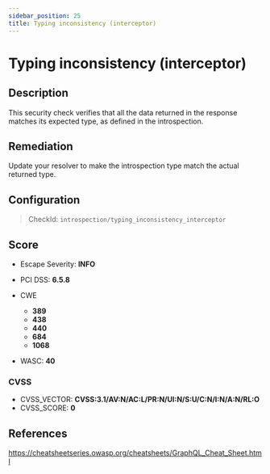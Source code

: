 ```yaml
---
sidebar_position: 25
title: Typing inconsistency (interceptor)
---
```


# Typing inconsistency (interceptor)

## Description

This security check verifies that all the data returned in the response matches its expected type, as defined in the introspection.

## Remediation

Update your resolver to make the introspection type match the actual returned type.


## Configuration

> CheckId: `introspection/typing_inconsistency_interceptor`



## Score

- Escape Severity: **<span className="info-severityom">INFO</span>**

- PCI DSS: **6.5.8**
- CWE
  - **389**
  - **438**
  - **440**
  - **684**
  - **1068**
- WASC: **40**



### CVSS

- CVSS_VECTOR: **CVSS:3.1/AV:N/AC:L/PR:N/UI:N/S:U/C:N/I:N/A:N/RL:O**
- CVSS_SCORE: **0**

## References

https://cheatsheetseries.owasp.org/cheatsheets/GraphQL_Cheat_Sheet.html

